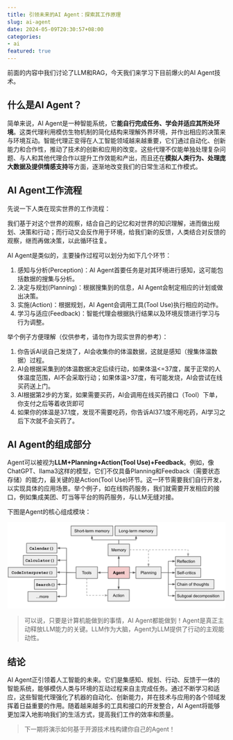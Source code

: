 ```yaml
---
title: 引领未来的AI Agent：探索其工作原理
slug: ai-agent
date: 2024-05-09T20:30:57+08:00
categories:
- ai
featured: true
---
```

前面的内容中我们讨论了LLM和RAG，今天我们来学习下目前爆火的AI Agent技术。

<!--more-->

## 什么是AI Agent？

简单来说，AI Agent是一种智能系统，它**能自行完成任务、学会并适应其所处环境**。这类代理利用模仿生物机制的简化结构来理解外界环境，并作出相应的决策来与环境互动。智能代理正变得在人工智能领域越来越重要，它们通过自动化、创新能力和合作性，推动了技术的创新和应用的改变。这些代理不仅能单独处理复杂问题、与人和其他代理合作以提升工作效能和产出，而且还在**模拟人类行为、处理庞大数据及提供情感支持**等方面，逐渐地改变我们的日常生活和工作模式。

## AI Agent工作流程

先说一下人类在现实世界的工作流程：

我们基于对这个世界的观察，结合自己的记忆和对世界的知识理解，进而做出规划、决策和行动；而行动又会反作用于环境，给我们新的反馈，人类结合对反馈的观察，继而再做决策，以此循环往复。

AI Agent是类似的，主要操作过程可以划分为如下几个环节： 

1. 感知与分析(Perception)：AI Agent首要任务是对其环境进行感知，这可能包括数据的搜集与分析。
2. 决定与规划(Planning)：根据搜集到的信息，AI Agent会制定相应的计划或做出决策。
3. 实施(Action)：根据规划，AI Agent会调用工具(Tool Use)执行相应的动作。
4. 学习与适应(Feedback)：智能代理会根据执行结果以及环境反馈进行学习与行为调整。

举个例子方便理解（仅供参考，请勿作为现实世界的参考）：

1. 你告诉AI说自己发烧了，AI会收集你的体温数据，这就是感知（搜集体温数据）过程。
2. AI会根据采集到的体温数据决定后续行动，如果体温<=37度，属于正常的人体温度范围，AI不会采取行动；如果体温>37度，有可能发烧，AI会尝试在线买药送上门。
3. AI根据第2步的方案，如果需要买药，AI会调用在线买药接口（Tool）下单，你支付之后等着收货即可
4. 如果你的体温是37.1度，发现不需要吃药，你告诉AI37.1度不用吃药，AI学习之后下次就不会买药了。

## AI Agent的组成部分

Agent可以被视为**LLM+Planning+Action(Tool Use)+Feedback**。例如，像ChatGPT、llama3这样的模型，它们不仅具备Planning和Feedback（需要状态存储）的能力，最关键的是Action(Tool Use)环节。这一环节需要我们自行开发，以实现具体的应用场景。举个例子，如在线购药服务，我们就需要开发相应的接口，例如集成美团、叮当等平台的购药服务，与LLM无缝对接。

下图是Agent的核心组成模块：

![agent-overview](https://raw.githubusercontent.com/xialeistudio/picture-bucket/main/blog/agent-overview.png)

> 可以说，只要是计算机能做到的事情，AI Agent都能做到！Agent是真正主动释放LLM能力的关键。LLM作为大脑，Agent为LLM提供了行动的主观能动性。

## 结论

AI Agent正引领着人工智能的未来。它们是集感知、规划、行动、反馈于一体的智能系统，能够模仿人类与环境的互动过程来自主完成任务。通过不断学习和适应，这些智能代理强化了机器的自动化、创新能力，并在技术与应用的各个领域发挥着日益重要的作用。随着越来越多的工具和接口的开发整合，AI Agent将能够更加深入地影响我们的生活方式，提高我们工作的效率和质量。

> 下一期将演示如何基于开源技术栈构建你自己的Agent！